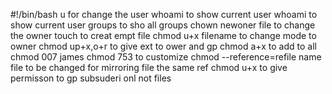 #!/bin/bash
u  for change the user whoami to show current user whoami to show current user     groups to sho all groups chown newoner file to change the owner touch to creat empt file chmod u+x filename to change mode to owner chmod up+x,o+r to give ext to ower and gp chmod a+x to add to all chmod 007 james chmod 753 to customize   chmod --reference=refile name file to be changed for mirroring file the same ref chmod u+x to give permisson to gp subsuderi onl not files
